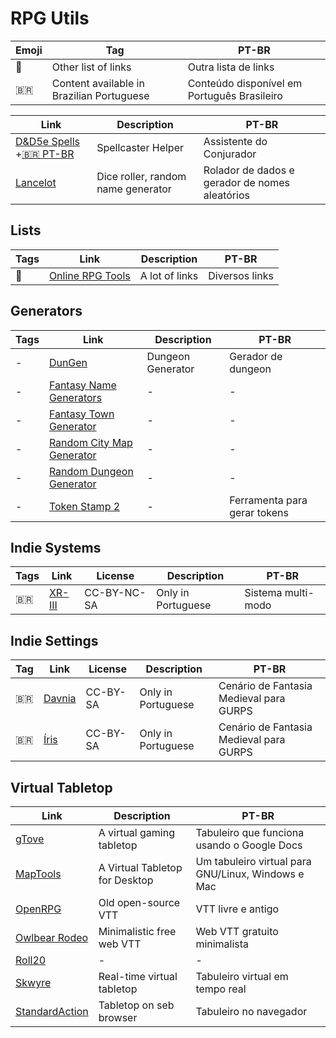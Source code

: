 # RPG Utils

| Emoji | Tag | PT-BR |
|-|-|-|
| 📑 | Other list of links | Outra lista de links |
| 🇧🇷 | Content available in Brazilian Portuguese | Conteúdo disponível em Português Brasileiro |

| Link | Description | PT-BR |
|-|-|-|
| [D&D5e Spells](https://dnd5spells.rpgist.net/en/spells) +[🇧🇷 PT-BR](https://dnd5spells.rpgist.net/pt-BR/spells) | Spellcaster Helper | Assistente do Conjurador |
| [Lancelot](http://apps.cordeis.com/lancelot/index.html) | Dice roller, random name generator | Rolador de dados e gerador de nomes aleatórios |

## Lists

| Tags | Link | Description | PT-BR |
|-|-|-|-|
| 📑 | [Online RPG Tools](https://rpgmusings.com/online-rpg-tools-master-list/) | A lot of links | Diversos links |

## Generators

| Tags | Link | Description | PT-BR |
|-|-|-|-|
| - | [DunGen](https://dungen.app/dungen/) | Dungeon Generator | Gerador de dungeon|
| - | [Fantasy Name Generators](https://www.fantasynamegenerators.com/) | - | - |
| - | [Fantasy Town Generator](https://donjon.bin.sh/fantasy/town/) | - | - |
| - | [Random City Map Generator](https://inkwellideas.com/free-tools/random-city-map-generator/) | - | - |
| - | [Random Dungeon Generator](https://donjon.bin.sh/fantasy/dungeon/) | - | - |
| - | [Token Stamp 2](https://rolladvantage.com/tokenstamp/) | - | Ferramenta para gerar tokens |


## Indie Systems

| Tags | Link | License | Description | PT-BR |
|-|-|-|-|-|
| 🇧🇷 | [XR-III](http://wiki.cordeis.com/xr3/start)| CC-BY-NC-SA | Only in Portuguese | Sistema multi-modo |

## Indie Settings

| Tag | Link | License | Description | PT-BR |
|-|-|-|-|-|
| 🇧🇷 | [Davnia](https://rpg.fandom.com/wiki/Davnia) | CC-BY-SA | Only in Portuguese | Cenário de Fantasia Medieval para GURPS |
| 🇧🇷 | [Íris](https://rpg.fandom.com/wiki/%C3%8Dris) | CC-BY-SA | Only in Portuguese | Cenário de Fantasia Medieval para GURPS |

## Virtual Tabletop

| Link | Description | PT-BR |
|-|-|-|
| [gTove](https://github.com/RobRendell/gTove) | A virtual gaming tabletop | Tabuleiro que funciona usando o Google Docs |
| [MapTools](https://www.rptools.net/toolbox/maptool/) | A Virtual Tabletop for Desktop | Um tabuleiro virtual para GNU/Linux, Windows e Mac |
| [OpenRPG](http://www.rpgobjects.com/index.php?c=orpg) | Old open-source VTT | VTT livre e antigo |
| [Owlbear Rodeo](https://www.owlbear.rodeo) | Minimalistic free web VTT | Web VTT gratuito minimalista |
| [Roll20](https://roll20.net) | - | - |
| [Skwyre](https://www.nbos.com/products/skwyre) | Real-time virtual tabletop | Tabuleiro virtual em tempo real|
| [StandardAction](https://standardaction.net) | Tabletop on seb browser | Tabuleiro no navegador |